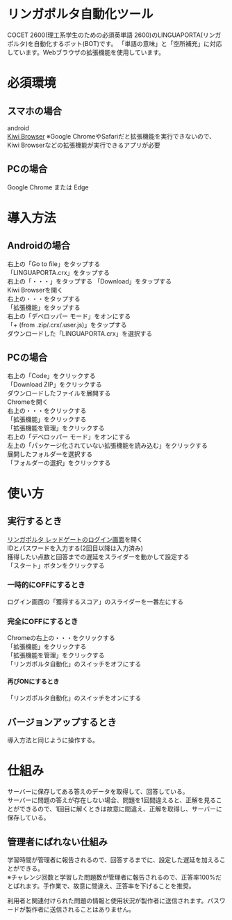 # リンガポルタ自動化ツール
COCET 2600(理工系学生のための必須英単語 2600)のLINGUAPORTA(リンガポルタ)を自動化するボット(BOT)です。
「単語の意味」と「空所補充」に対応しています。Webブラウザの拡張機能を使用しています。
# 必須環境
## スマホの場合
android  
[Kiwi Browser](https://play.google.com/store/apps/details?id=com.kiwibrowser.browser)
※Google ChromeやSafariだと拡張機能を実行できないので、Kiwi Browserなどの拡張機能が実行できるアプリが必要
## PCの場合  
Google Chrome または Edge
# 導入方法
## Androidの場合
右上の「Go to file」をタップする  
「LINGUAPORTA.crx」をタップする  
右上の「・・・」をタップする
「Download」をタップする  
Kiwi Browserを開く  
右上の・・・をタップする  
「拡張機能」をタップする  
右上の「デベロッパー モード」をオンにする  
「+ (from .zip/.crx/.user.js)」をタップする  
ダウンロードした「LINGUAPORTA.crx」を選択する  
## PCの場合
右上の「Code」をクリックする  
「Download ZIP」をクリックする  
ダウンロードしたファイルを展開する  
Chromeを開く  
右上の・・・をクリックする  
「拡張機能」をクリックする  
「拡張機能を管理」をクリックする  
右上の「デベロッパー モード」をオンにする  
左上の「パッケージ化されていない拡張機能を読み込む」をクリックする  
展開したフォルダーを選択する  
「フォルダーの選択」をクリックする  
# 使い方
## 実行するとき
[リンガポルタ レッドゲートのログイン画面](https://w5.linguaporta.jp/user/seibido/)を開く  
IDとパスワードを入力する(2回目以降は入力済み)  
獲得したい点数と回答までの遅延をスライダーを動かして設定する  
「スタート」ボタンをクリックする
### 一時的にOFFにするとき
ログイン画面の「獲得するスコア」のスライダーを一番左にする
### 完全にOFFにするとき
Chromeの右上の・・・をクリックする  
「拡張機能」をクリックする  
「拡張機能を管理」をクリックする  
「リンガポルタ自動化」のスイッチをオフにする  
#### 再びONにするとき
「リンガポルタ自動化」のスイッチをオンにする
## バージョンアップするとき
導入方法と同じように操作する。
# 仕組み
サーバーに保存してある答えのデータを取得して、回答している。  
サーバーに問題の答えが存在しない場合、問題を1回間違えると、正解を見ることができるので、1回目に解くときは故意に間違え、正解を取得し、サーバーに保存している。
## 管理者にばれない仕組み
学習時間が管理者に報告されるので、回答するまでに、設定した遅延を加えることができる。  
※チャレンジ回数と学習した問題数が管理者に報告されるので、正答率100%だとばれます。手作業で、故意に間違え、正答率を下げることを推奨。  

利用者と関連付けられた問題の情報と使用状況が製作者に送信されます。パスワードが製作者に送信されることはありません。

